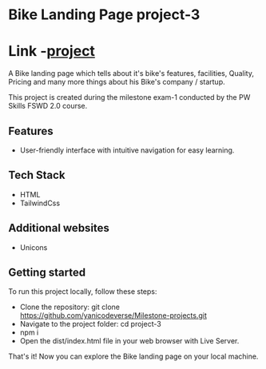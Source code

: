 # Bike Landing Page project-3

# Link -[project](http://pixelab-sigma.vercel.app)

A Bike landing page which tells about it's bike's features, facilities, Quality, Pricing and many more things about his Bike's company / startup.

This project is created during the milestone exam-1 conducted by the PW Skills FSWD 2.0 course.

## Features

- User-friendly interface with intuitive navigation for easy learning.

## Tech Stack

- HTML
- TailwindCss

## Additional websites

- Unicons

## Getting started

To run this project locally, follow these steps:

- Clone the repository: git clone https://github.com/yanicodeverse/Milestone-projects.git
- Navigate to the project folder: cd project-3
- npm i
- Open the dist/index.html file in your web browser with Live Server.

That's it! Now you can explore the Bike landing page on your local machine.
